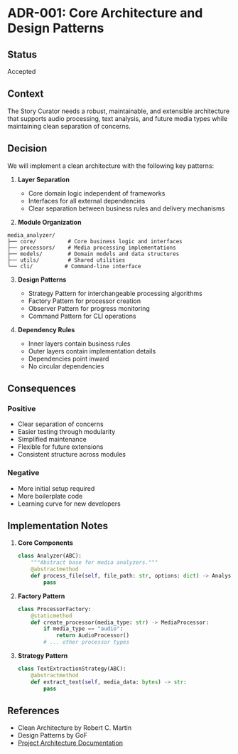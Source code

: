# ADR-001: Core Architecture and Design Patterns

## Status
Accepted

## Context
The Story Curator needs a robust, maintainable, and extensible architecture that supports audio processing, text analysis, and future media types while maintaining clean separation of concerns.

## Decision
We will implement a clean architecture with the following key patterns:

1. **Layer Separation**
   - Core domain logic independent of frameworks
   - Interfaces for all external dependencies
   - Clear separation between business rules and delivery mechanisms

2. **Module Organization**
```
media_analyzer/
├── core/          # Core business logic and interfaces
├── processors/    # Media processing implementations
├── models/        # Domain models and data structures
├── utils/         # Shared utilities
└── cli/          # Command-line interface
```

3. **Design Patterns**
   - Strategy Pattern for interchangeable processing algorithms
   - Factory Pattern for processor creation
   - Observer Pattern for progress monitoring
   - Command Pattern for CLI operations

4. **Dependency Rules**
   - Inner layers contain business rules
   - Outer layers contain implementation details
   - Dependencies point inward
   - No circular dependencies

## Consequences

### Positive
- Clear separation of concerns
- Easier testing through modularity
- Simplified maintenance
- Flexible for future extensions
- Consistent structure across modules

### Negative
- More initial setup required
- More boilerplate code
- Learning curve for new developers

## Implementation Notes

1. **Core Components**
   ```python
   class Analyzer(ABC):
       """Abstract base for media analyzers."""
       @abstractmethod
       def process_file(self, file_path: str, options: dict) -> AnalysisResult:
           pass
   ```

2. **Factory Pattern**
   ```python
   class ProcessorFactory:
       @staticmethod
       def create_processor(media_type: str) -> MediaProcessor:
           if media_type == "audio":
               return AudioProcessor()
           # ... other processor types
   ```

3. **Strategy Pattern**
   ```python
   class TextExtractionStrategy(ABC):
       @abstractmethod
       def extract_text(self, media_data: bytes) -> str:
           pass
   ```

## References
- Clean Architecture by Robert C. Martin
- Design Patterns by GoF
- [Project Architecture Documentation](../architecture.md)
